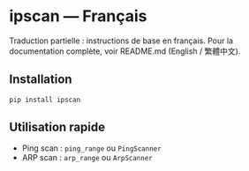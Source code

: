 # ipscan — Français

Traduction partielle : instructions de base en français. Pour la documentation complète, voir README.md (English / 繁體中文).

## Installation

```bash
pip install ipscan
```

## Utilisation rapide

- Ping scan : `ping_range` ou `PingScanner`
- ARP scan : `arp_range` ou `ArpScanner`

